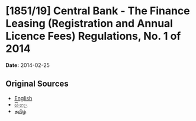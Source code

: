 # [1851/19] Central Bank - The Finance Leasing (Registration and Annual Licence Fees) Regulations, No. 1 of 2014

**Date:** 2014-02-25

## Original Sources

- [English](https://documents.gov.lk/view/extra-gazettes/2014/2/1851-19_E.pdf)
- [සිංහල](https://documents.gov.lk/view/extra-gazettes/2014/2/1851-19_S.pdf)
- [தமிழ்](https://documents.gov.lk/view/extra-gazettes/2014/2/1851-19_T.pdf)
